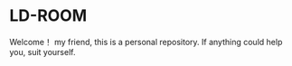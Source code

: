 # LD-ROOM
Welcome！ my friend, this is a personal repository.
If anything could help you, suit yourself.
